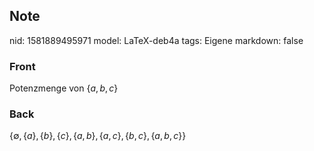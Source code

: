 ## Note
nid: 1581889495971
model: LaTeX-deb4a
tags: Eigene
markdown: false

### Front
Potenzmenge von $\{a, b, c\}$

### Back
$\{\emptyset,\{a\},\{b\},\{c\},\{a, b\},\{a, c\},\{b, c\},\{a, b, c\}\}$

